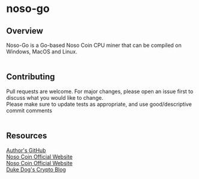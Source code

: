 # noso-go

## Overview
Noso-Go is a Go-based Noso Coin CPU miner that can be compiled on Windows, MacOS and Linux.
<br><br>
## Contributing
Pull requests are welcome. For major changes, please open an issue first to discuss what you would like to change.
<br>
Please make sure to update tests as appropriate, and use good/descriptive commit comments
<br><br>
## Resources
[Author's GitHub](https://github.com/leviable)<br>
[Noso Coin Official Website](https://nosocoin.com/)<br>
[Noso Coin Official Website](https://nosocoin.com/)<br>
[Duke Dog's Crypto Blog](https://dukedog.io/)